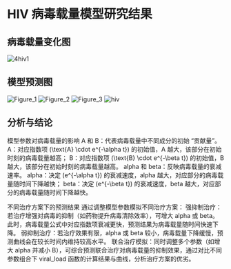 # HIV 病毒载量模型研究结果

## 病毒载量变化图

![4hiv1](https://github.com/user-attachments/assets/70aa71a1-3d3f-4581-8791-1d761dd88ca4)


## 模型预测图

![Figure_1](https://github.com/user-attachments/assets/cb06898b-b5b7-4214-9f0a-ad1443e25b87)
![Figure_2](https://github.com/user-attachments/assets/021e6a33-d0eb-42cc-8905-12b035bd9bd9)
![Figure_3](https://github.com/user-attachments/assets/5887ed8b-3a6e-4a8e-95cf-d3f3d22605cb)
![hiv](https://github.com/user-attachments/assets/73be6c24-d3cc-49a2-8607-e106d3ed5f44)


## 分析与结论

模型参数对病毒载量的影响
A 和 B：代表病毒载量中不同成分的初始 “贡献量”。
A：对应指数项 \(\text{A} \cdot e^{-\alpha t}\) 的初始值，A 越大，该部分在初始时刻的病毒载量越高；
B：对应指数项 \(\text{B} \cdot e^{-\beta t}\) 的初始值，B 越大，该部分在初始时刻的病毒载量越高。
alpha 和 beta：反映病毒载量的衰减速率。
alpha：决定 \(e^{-\alpha t}\) 的衰减速度，alpha 越大，对应部分的病毒载量随时间下降越快；
beta：决定 \(e^{-\beta t}\) 的衰减速度，beta 越大，对应部分的病毒载量随时间下降越快。

不同治疗方案下的预测结果
通过调整模型参数模拟不同治疗方案：
强抑制治疗：若治疗增强对病毒的抑制（如药物提升病毒清除效率），可增大 alpha 或 beta。此时，病毒载量公式中对应指数项衰减更快，预测结果为病毒载量随时间快速下降。
弱抑制治疗：若治疗效果有限，alpha 或 beta 较小，病毒载量下降缓慢，预测曲线会在较长时间内维持较高水平。
联合治疗模拟：同时调整多个参数（如增大 alpha 并减小 B），可综合预测联合治疗对病毒载量的抑制效果，通过对比不同参数组合下 viral_load 函数的计算结果与曲线，分析治疗方案的优劣。
